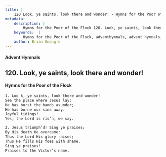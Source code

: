 ```yaml
---
title: |
    120 Look, ye saints, look there and wonder! - Hymns for the Poor of the Flock
metadata:
    description: |
        Hymns for the Poor of the Flock 120. Look, ye saints, look there and wonder!. Loo k, ye saints, look there and wonder! See the place where Jesus lay: He has burst the bands asunder; He has borne our sins away. Joyful tidings! Yes, the Lord is ris’n, we say. 
    keywords:  |
        Hymns for the Poor of the Flock, adventhymnals, advent hymnals, Look, ye saints, look there and wonder!, Loo k, ye saints, look there and wonder!, 
    author: Brian Onang'o
---
```


#### Advent Hymnals
## 120. Look, ye saints, look there and wonder!
####  Hymns for the Poor of the Flock

```txt
1. Loo k, ye saints, look there and wonder!
See the place where Jesus lay:
He has burst the bands asunder;
He has borne our sins away.
Joyful tidings!
Yes, the Lord is ris’n, we say.

2. Jesus triumph’d! Sing ye praises;
By His death He overcame:
Thus the Lord His glory raises;
Thus He fills His foes with shame.
Sing ye praises!
Praises to the Victor’s name.
```